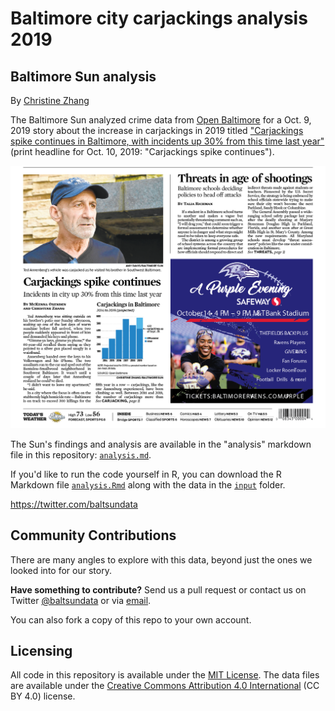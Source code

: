 # Baltimore city carjackings analysis 2019

## Baltimore Sun analysis

By [Christine Zhang](mailto:czhang@baltsun.com)

The Baltimore Sun analyzed crime data from [Open Baltimore](https://data.baltimorecity.gov/Public-Safety/BPD-Part-1-Victim-Based-Crime-Data/wsfq-mvij) for a Oct. 9, 2019 story about the increase in carjackings in 2019 titled ["Carjackings spike continues in Baltimore, with incidents up 30% from this time last year"](https://www.baltimoresun.com/news/crime/bs-md-ci-cr-carjackings-rise-in-baltimore-20191009-tfj4xqx4sjhuhikxxxqp5re6im-story.html) (print headline for Oct. 10, 2019: "Carjackings spike continues").

![](input/page.png)

The Sun's findings and analysis are available in the "analysis" markdown file in this repository: [`analysis.md`](https://github.com/baltimore-sun-data/balt-city-carjackings-2019/blob/master/analysis.md).

If you'd like to run the code yourself in R, you can download the R Markdown file [`analysis.Rmd`](https://github.com/baltimore-sun-data/balt-city-carjackings-2019/blob/master/analysis.Rmd) along with the data in the [`input`](https://github.com/baltimore-sun-data/balt-city-carjackings-2019/tree/master/input) folder.

https://twitter.com/baltsundata

## Community Contributions

There are many angles to explore with this data, beyond just the ones we looked into for our story. 

**Have something to contribute?** Send us a pull request or contact us on Twitter [@baltsundata](https://twitter.com/baltsundata) or via [email](mailto:czhang@baltsun.com).

You can also fork a copy of this repo to your own account.

## Licensing

All code in this repository is available under the [MIT License](https://opensource.org/licenses/MIT). The data files are available under the [Creative Commons Attribution 4.0 International](https://creativecommons.org/licenses/by/4.0/) (CC BY 4.0) license.